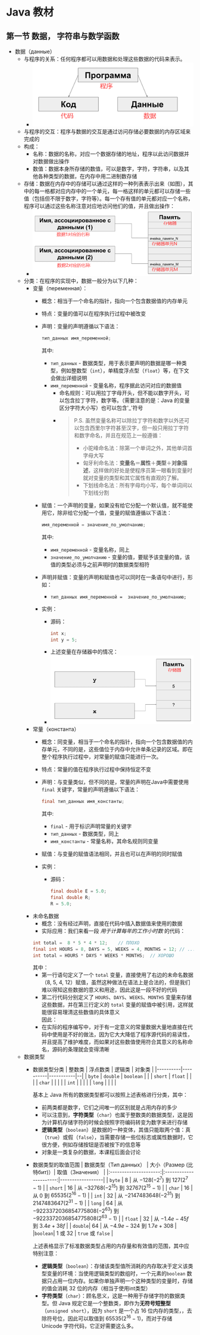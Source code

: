 # Java 教材

## 第一节 数据， 字符串与数学函数

- 数据（данные）
    - 与程序的关系：任何程序都可以用数据和处理这些数据的代码来表示。
        - ![](pic\Java数据1.png)
    - 与程序的交互：程序与数据的交互是通过访问存储必要数据的内存区域来完成的
    - 构成：
        - 名称：数据的名称，对应一个数据存储的地址，程序以此访问数据并对数据做出操作
        - 数值：数据本身所存储的数值，可以是数字，字符，字符串，以及其他各种类型的数据，在内存中用二进制数存储
    - 存储：数据在内存中的存储可以通过这样的一种列表表示出来（如图），其中的每一格都对应内存中的一个单元，每一格这样的单元都可以存储一些值（包括但不限于数字，字符等）。每一个存有值的单元都对应一个名称，程序可以通过这些名称注意对应地访问他们的值，并且做出操作：
        - ![](pic\Java数据2.png)
    - 分类：在程序的实现中，数据一般分为以下几种：
        - 变量（переменная）：
            - 概念：相当于一个命名的指针，指向一个包含数据值的内存单元
            - 特点：变量的值可以在程序执行过程中被改变
            - 声明：变量的声明遵循以下语法：  
                ```Java
                тип_данных имя_переменной;
                ```

                其中:  
                - `тип_данных` - 数据类型，用于表示要声明的数据是哪一种类型，例如整数型（`int`），单精度浮点型（`float`）等，在下文会做出详细说明
                - `имя_переменной` - 变量名称，程序据此访问对应的数据值
                    - 命名规则：可以用拉丁字母开头，但不能以数字开头，可以包含拉丁字符，数字等。（需要注意的是：Java 的变量区分字符大小写）也可以包含'_'符号
                    - >P.S. 虽然变量名称可以除拉丁字符和数字以外还可以包含西里尔字符甚至汉字，但一般只用拉丁字符和数字命名，并且在规范上一般遵循：
                        >- 小驼峰命名法：除第一个单词之外，其他单词首字母大写
                        >- 匈牙利命名法：**变量名**＝**属性**＋**类型**＋**对象描述**，这样做的好处是使程序员第一眼看到变量时就对变量的类型和其它属性有直观的了解。
                        >- 下划线命名法：所有字母均小写，每个单词间以下划线分割
            - 赋值：一个声明的变量，如果没有给它分配一个默认值，就不能使用它，除非给它分配一个值，变量的赋值遵循以下语法：  
                ```Java
                имя_переменной = значение_по_умолчанию;
                ```

                其中:  
                - `имя_переменной` - 变量名称，同上
                - `значение_по_умолчанию` - 变量的值，要赋予该变量的值，该值的类型必须与之前声明时的数据类型相符
            - 声明并赋值：变量的声明和赋值也可以同时在一条语句中进行，形如：  
                - `тип_данных имя_переменной =  значение_по_умолчанию;`
            - 实例：
                - 源码：  
                    ```Java
                    int x;
                    int y = 5;
                    ```
                - 上述变量在存储器中的情况：
                - ![](pic\Java数据3.png)
        - 常量（константа）
            - 概念：同变量，相当于一个命名的指针，指向一个包含数据值的内存单元，不同的是，这些值位于内存中允许单条记录的区域。即在整个程序执行过程中，对常量的赋值只能进行一次。
            - 特点：常量的值在程序执行过程中保持恒定不变
            - 声明：与变量类似，但不同的是，常量的声明在Java中需要使用 `final` 关键字，常量的声明遵循以下语法：
                ```Java
                final тип_данных имя_константы;
                ```

                其中:
                - `final` - 用于标识声明常量的关键字
                - `тип_данных` - 数据类型，同上
                - `имя_константы` - 常量名称，其命名规则同变量
            - 赋值：与变量的赋值语法相同，并且也可以在声明的同时赋值
            - 实例：
                - 源码：
                    ```Java
                    final double E = 5.0;
                    final double R;
                    R = 5.0;
                    ```
        - 未命名数据
            - 概念：没有经过声明，直接在代码中插入数据值来使用的数据
            - 实际应用：我们来看一段 *用于计算每年的工作小时数* 的代码：
            ```Java
            int total =  8 * 5 * 4 * 12;	// ПЛОХО
            final int HOURS = 8, DAYS = 5, WEEKS = 4, MONTHS = 12; // ...
            int total = HOURS * DAYS * WEEKS * MONTHS;	// ХОРОШО
            ```
            其中：
            - 第一行语句定义了一个 `total` 变量，直接使用了右边的未命名数据（8, 5, 4, 12）赋值，虽然这种做法在语法上是合法的，但是我们难以得知这些数据的意义和用途，因此这是一段不好的代码
            - 第二行代码分别定义了 `HOURS`、`DAYS`、`WEEKS`、`MONTHS` 变量来存储这些数据，并在第三行定义的 `total` 变量的赋值中被引用，这样就能很容易理清这些数值的具体意义  
            因此：
            - 在实际的程序编写中，对于有一定意义的常量数据大量地直接在代码中使用是不好的做法，因为它大大降低了程序源代码的易读性，并且提高了维护难度，而如果对这些数值使用符合其意义的名称命名，源码的条理就会变得清晰
    - 数据类型
        - 数据类型分类
            | 整数类   | 浮点数类  | 逻辑类  | 对象类 |
            |----------|----------|-----------|--|
            |  `byte`  | `double` | `boolean` |  |
            |  `short` | `float`  |           |  |
            |  `char`  |          |           |  |
            |  `int`   |          |           |  |
            |  `long`  |          |           |  |

            基本上 Java 所有的数据类型都可以按照上述表格进行分类，其中：
            - 前两类都是数字，它们之间唯一的区别就是占用内存的多少
            - 可以注意到，**字符类型**（`char`）也属于整数类的数据类型，这是因为计算机存储字符的时候会按照字符编码转变为数字来进行存储
            - **逻辑类型**（`boolean`）是数据的一种变体，其值只能取两个值：真（`true`）或假（`false`），当需要存储一些位标志或属性数据时，它很方便，例如存储按钮是否被按下的信息等
            - 对象是一类复杂的数据，本课程后面会讨论
        - 数据类型的取值范围
            | 数据类型（Тип данных） | 大小（Размер (比特бит)）| 取值（Значения） |
            |:---------------------:|:----------------------:|------------------|
            | `byte`  | 8  | 从 $-128(-2^{7})$ 到 $127(2^{7}-1)$                 |
            | `short` | 16 | 从 $-32768(-2^{15})$ 到 $32767(2^{15}-1)$           |
            | `char`  | 16 | 从 $0$ 到 $65535(2^{16}-1)$                         |
            | `int`   | 32 | 从 $-2147483648(-2^{31})$ 到 $2147483647(2^{31}-1)$ |
            | `long`  | 64 | 从 $-9223372036854775808(-2^{63})$ 到 $-9223372036854775808(2^{63}-1)$ |
            | `float` | 32 | 从 $-1.4e-45f$ 到 $3.4e+38f$                        |
            | `double`| 64 | 从 $-4.9e-324$ 到 $1.7e+308$                        |
            |`boolean`| 1 或 32 | `true` 或 `false`                              |

            上述表格显示了标准数据类型占用的内存量和有效值的范围，其中应特别注意：
            - **逻辑类型**（`boolean`）：存储该类型值所消耗的内存取决于定义该类型变量的环境：当使用逻辑类型的数组时，一个元素的`boolean` 数据只占用一位内存。如果你单独声明一个这种类型的变量时，存储的值会消耗 32 位的内存（相当于使用int类型）
            - **字符类型**（`char`）：顾名思义，这是一种用于存储字符的数据类型。但 Java 规定它是一个整数类，即作为**无符号短整型**（`unsigned short`），因为 `short` 是一个占 16 位内存的类型，，去除符号位，因此可以取值到 $65535(2^{16}-1)$，而对于存储 Unicode 字符代码，它正好需要这么多。
